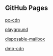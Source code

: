 ## GitHub Pages


[pc-cdn](http://www.pc-cdn.eu/)

[playground](gh.pfeiffer.space)

[disposable-mailbox](gh.disposable-mailbox.eu)

[dmb-cdn](cdn.gh.disposable-mailbox.eu)


[]()
[]()
[]()



